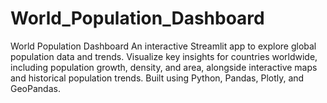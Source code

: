 # World_Population_Dashboard
 World Population Dashboard An interactive Streamlit app to explore global population data and trends. Visualize key insights for countries worldwide, including population growth, density, and area, alongside interactive maps and historical population trends. Built using Python, Pandas, Plotly, and GeoPandas.
